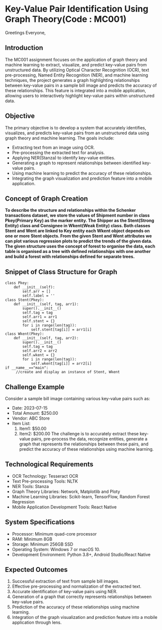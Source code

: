 # Key-Value Pair Identification Using Graph Theory(Code : MC001)

Greetings Everyone,

## Introduction
  The MC001 assignment focuses on the application of graph theory and machine learning to extract, visualize, and predict key-value pairs from unstructured data. By utilizing Optical Character Recognition (OCR), text pre-processing, Named Entity Recognition (NER), and 
machine learning techniques, the project generates a graph highlighting relationships between key-value pairs in a sample bill image and predicts the accuracy of these relationships. This feature is integrated into a mobile application, allowing users to interactively 
highlight key-value pairs within unstructured data.

## Objective
  The primary objective is to develop a system that accurately identifies, visualizes, and predicts key-value pairs from an unstructured data using graph theory and machine learning. 
  The goals include:

* Extracting text from an image using OCR.
* Pre-processing the extracted text for analysis.
* Applying NER(Stanza) to identify key-value entities.
* Generating a graph to represent relationships between identified key-value pairs.
* Using machine learning to predict the accuracy of these relationships.
* Integrating the graph visualization and prediction feature into a mobile
application.

## Concept of Graph Creation
**To describe the structure and relationships within the Schenker transactions dataset, we store the values of Shipment number in class Pkey(Primary Key) as the marker entity. The Shipper as the Stent(Strong Entity) class and Consignee in Wkent(Weak Entity) class. Both classes Stent and Went are linked to Key entity each Wkent object depends on one or more Stent objects. From the given Stent and Went attributes we can plot various regression plots to predict the trends of the given data. 
The given structure uses the concept of forest to organise the data, each table is organised as a tree with defined relationships with one another and build a forest with relationships defined for separate trees.**

## Snippet of Class Structure for Graph 
```
class Pkey:
    def __init__(self):
        self.arr = []
        self.label = ''
class Stent(Pkey):
    def __init__(self, tag, arr1):
        super().__init__()
        self.tag = tag
        self.arr1 = arr1
        self.stent = {}
        for i in range(len(tag)):
            self.stent[tag[i]] = arr1[i]
class Wkent(Pkey):
    def __init__(self, tag, arr2):
        super().__init__()
        self.tag = tag
        self.arr2 = arr2
        self.wkent = {}
        for i in range(len(tag)):
            self.wkent[tag[i]] = arr2[i]
if __name__=="main":
     //create and display an instance of Stent, Wkent
```

## Challenge Example
Consider a sample bill image containing various key-value pairs such as:

* Date: 2023-07-15
* Total Amount: $250.00
* Vendor: ABC Store
* Item List:
   1. Item1: $50.00
   2. Item2: $200.00
The challenge is to accurately extract these key-value pairs, pre-process the data,
recognize entities, generate a graph that represents the relationships between these
pairs, and predict the accuracy of these relationships using machine learning.

## Technological Requirements
* OCR Technology: Tesseract OCR
* Text Pre-processing Tools: NLTK
* NER Tools: Stanza
* Graph Theory Libraries: Network, Matplotlib and Ploty
* Machine Learning Libraries: Scikit-learn, TensorFlow, Random Forest Regression
* Mobile Application Development Tools: React Native

## System Specifications
* Processor: Minimum quad-core processor
* RAM: Minimum 8GB
* Storage: Minimum 256GB SSD
* Operating System: Windows 7 or macOS 10.
* Development Environment: Python 3.8+, Android Studio/React Native

## Expected Outcomes
1. Successful extraction of text from sample bill images.
2. Effective pre-processing and normalization of the extracted text.
3. Accurate identification of key-value pairs using NER.
4. Generation of a graph that correctly represents relationships between key-value
pairs.
5. Prediction of the accuracy of these relationships using machine learning.
6. Integration of the graph visualization and prediction feature into a mobile
application through lens.
